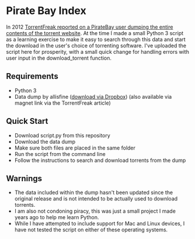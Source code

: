 # Pirate Bay Index
In 2012 [TorrentFreak reported on a PirateBay user dumping the entire contents of the torrent website](https://torrentfreak.com/download-a-copy-of-the-pirate-bay-its-only-90-mb-120209/). At the time I made a small Python 3 script as a learning exercise to make it easy to search through this data and start the download in the user's choice of torrenting software. I've uploaded the script here for prosperity, with a small quick change for handling errors with user input in the download_torrent function.

## Requirements
- Python 3
- Data dump by allisfine ([download via Dropbox](https://www.dropbox.com/s/19gpiuimeqw7ost/data?dl=0)) (also available via magnet link via the TorrentFreak article)

## Quick Start
- Download script.py from this repository
- Download the data dump
- Make sure both files are placed in the same folder
- Run the script from the command line
- Follow the instructions to search and download torrents from the dump

## Warnings
- The data included within the dump hasn't been updated since the original release and is not intended to be actually used to download torrents.
- I am also not condoning piracy, this was just a small project I made years ago to help me learn Python.
- While I have attempted to include support for Mac and Linux devices, I have not tested the script on either of these operating systems.
